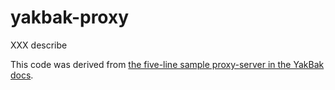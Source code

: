 # yakbak-proxy

XXX describe

This code was derived from [the five-line sample proxy-server in the YakBak docs](https://github.com/flickr/yakbak#with-nodes-http-module).

